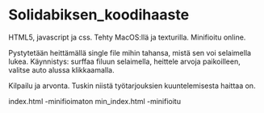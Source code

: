 # Solidabiksen_koodihaaste

HTML5, javascript ja css. Tehty MacOS:llä ja texturilla. Minifioitu online.

Pystytetään heittämällä single file mihin tahansa, mistä sen voi selaimella lukea. Käynnistys: surffaa filuun selaimella, heittele arvoja paikoilleen, valitse auto alussa klikkaamalla.

Kilpailu ja arvonta. Tuskin niistä työtarjouksien kuuntelemisesta haittaa on.

index.html -minifioimaton
min_index.html -minifioitu
